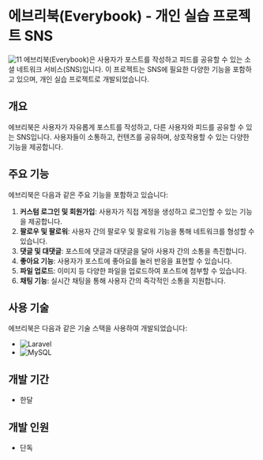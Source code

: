 # 에브리북(Everybook) - 개인 실습 프로젝트 SNS
![11](https://user-images.githubusercontent.com/50791439/194874905-38417580-0aff-4a89-85f5-53c531c8d513.PNG)
에브리북(Everybook)은 사용자가 포스트를 작성하고 피드를 공유할 수 있는 소셜 네트워크 서비스(SNS)입니다. 이 프로젝트는 SNS에 필요한 다양한 기능을 포함하고 있으며, 개인 실습 프로젝트로 개발되었습니다.

## 개요

에브리북은 사용자가 자유롭게 포스트를 작성하고, 다른 사용자와 피드를 공유할 수 있는 SNS입니다. 사용자들이 소통하고, 컨텐츠를 공유하며, 상호작용할 수 있는 다양한 기능을 제공합니다.

## 주요 기능

에브리북은 다음과 같은 주요 기능을 포함하고 있습니다:

1. **커스텀 로그인 및 회원가입**: 사용자가 직접 계정을 생성하고 로그인할 수 있는 기능을 제공합니다.
2. **팔로우 및 팔로워**: 사용자 간의 팔로우 및 팔로워 기능을 통해 네트워크를 형성할 수 있습니다.
3. **댓글 및 대댓글**: 포스트에 댓글과 대댓글을 달아 사용자 간의 소통을 촉진합니다.
4. **좋아요 기능**: 사용자가 포스트에 좋아요를 눌러 반응을 표현할 수 있습니다.
5. **파일 업로드**: 이미지 등 다양한 파일을 업로드하여 포스트에 첨부할 수 있습니다.
6. **채팅 기능**: 실시간 채팅을 통해 사용자 간의 즉각적인 소통을 지원합니다.

## 사용 기술

에브리북은 다음과 같은 기술 스택을 사용하여 개발되었습니다:

- ![Laravel](https://img.shields.io/badge/Laravel-FF2D20?style=for-the-badge&logo=laravel&logoColor=white)
- ![MySQL](https://img.shields.io/badge/MySQL-4479A1?style=for-the-badge&logo=mysql&logoColor=white)

## 개발 기간
- 한달

## 개발 인원
- 단독
